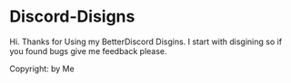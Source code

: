 # Discord-Disigns

Hi.
Thanks for Using my BetterDiscord Disgins. I start with disgining so if you found bugs give me feedback please.

Copyright: by Me
